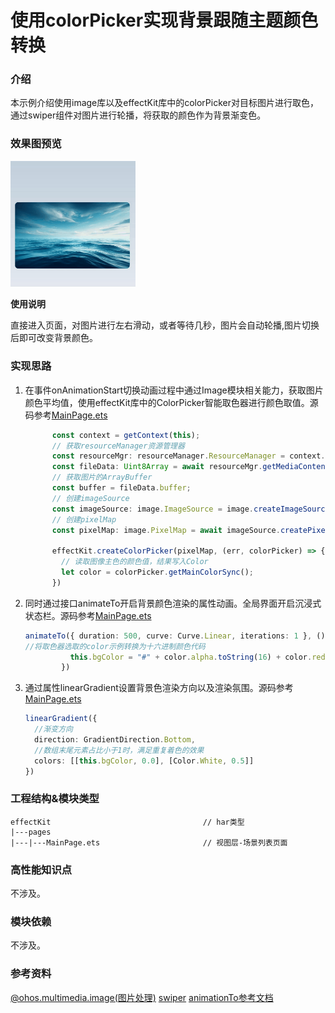 # 使用colorPicker实现背景跟随主题颜色转换

### 介绍

本示例介绍使用image库以及effectKit库中的colorPicker对目标图片进行取色，通过swiper组件对图片进行轮播，将获取的颜色作为背景渐变色。
### 效果图预览

<img src="../../product/entry/src/main/resources/base/media/color_picker.gif" width="200">

**使用说明**

直接进入页面，对图片进行左右滑动，或者等待几秒，图片会自动轮播,图片切换后即可改变背景颜色。

### 实现思路

1. 在事件onAnimationStart切换动画过程中通过Image模块相关能力，获取图片颜色平均值，使用effectKit库中的ColorPicker智能取色器进行颜色取值。源码参考[MainPage.ets](./src/main/ets/components/mainpage/MainPage.ets)
    ```typescript
          const context = getContext(this);
          // 获取resourceManager资源管理器
          const resourceMgr: resourceManager.ResourceManager = context.resourceManager;
          const fileData: Uint8Array = await resourceMgr.getMediaContent(this.imgData[targetIndex]);
          // 获取图片的ArrayBuffer
          const buffer = fileData.buffer;
          // 创建imageSource
          const imageSource: image.ImageSource = image.createImageSource(buffer);
          // 创建pixelMap
          const pixelMap: image.PixelMap = await imageSource.createPixelMap();

          effectKit.createColorPicker(pixelMap, (err, colorPicker) => {
            // 读取图像主色的颜色值，结果写入Color
            let color = colorPicker.getMainColorSync();
          })
    ```
2. 同时通过接口animateTo开启背景颜色渲染的属性动画。全局界面开启沉浸式状态栏。源码参考[MainPage.ets](./src/main/ets/components/mainpage/MainPage.ets)
    ```typescript
   animateTo({ duration: 500, curve: Curve.Linear, iterations: 1 }, () => {
   //将取色器选取的color示例转换为十六进制颜色代码
              this.bgColor = "#" + color.alpha.toString(16) + color.red.toString(16) + color.green.toString(16) + color.blue.toString(16);
            })
   
    ```
3. 通过属性linearGradient设置背景色渲染方向以及渲染氛围。源码参考[MainPage.ets](./src/main/ets/components/mainpage/MainPage.ets)
    ```typescript
    linearGradient({
      //渐变方向
      direction: GradientDirection.Bottom,
      //数组末尾元素占比小于1时，满足重复着色的效果
      colors: [[this.bgColor, 0.0], [Color.White, 0.5]]
    })
    ```


### 工程结构&模块类型
   ```
   effectKit                                  // har类型
   |---pages
   |---|---MainPage.ets                       // 视图层-场景列表页面
   ```

### 高性能知识点

不涉及。

### 模块依赖

不涉及。

### 参考资料

[@ohos.multimedia.image(图片处理)](https://developer.huawei.com/consumer/cn/doc/harmonyos-references/js-apis-image-0000001821001457)
[swiper](https://developer.harmonyos.com/cn/docs/documentation/doc-references-V2/ts-container-swiper-0000001630306301-V2)
[animationTo参考文档](https://developer.huawei.com/consumer/cn/doc/harmonyos-references-V2/ts-explicit-animation-0000001478341181-V2)